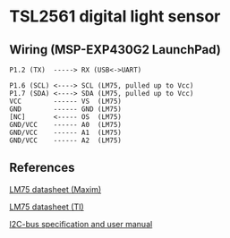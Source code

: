 TSL2561 digital light sensor
============================

## Wiring (MSP-EXP430G2 LaunchPad)
```
P1.2 (TX)  -----> RX (USB<->UART)

P1.6 (SCL) <----> SCL (LM75, pulled up to Vcc)
P1.7 (SDA) <----> SDA (LM75, pulled up to Vcc)
VCC        ------ VS  (LM75)
GND        ------ GND (LM75)
[NC]       <----- OS  (LM75)
GND/VCC    ------ A0  (LM75)
GND/VCC    ------ A1  (LM75)
GND/VCC    ------ A2  (LM75)

```

## References
[LM75 datasheet (Maxim)](https://datasheets.maximintegrated.com/en/ds/LM75.pdf)

[LM75 datasheet (TI)](http://www.ti.com/lit/ds/symlink/lm75b.pdf)

[I2C-bus specification and user manual](http://www.nxp.com/documents/user_manual/UM10204.pdf)
